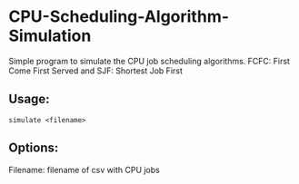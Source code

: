 # CPU-Scheduling-Algorithm-Simulation
Simple program to simulate the CPU job scheduling algorithms. FCFC: First Come First Served and SJF: Shortest Job First   

## Usage:
`simulate <filename>`
  
## Options:
Filename: filename of csv with CPU jobs
